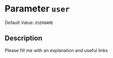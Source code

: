 # Parameter `user`
Default Value: `USERNAME`

## Description
Please fill me with an explanation and useful links

